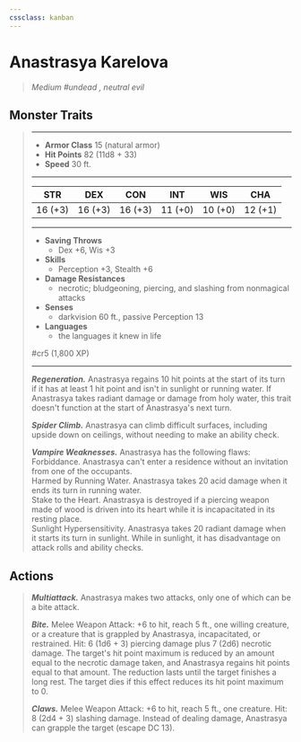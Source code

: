 ```yaml
---
cssclass: kanban
---
```


# Anastrasya Karelova
>*Medium #undead , neutral evil*
## Monster Traits
>___
>- **Armor Class** 15 (natural armor)
>- **Hit Points** 82 (11d8 + 33)
>- **Speed** 30 ft.
>___
>|STR|DEX|CON|INT|WIS|CHA|
>|:---:|:---:|:---:|:---:|:---:|:---:|
>|16 (+3)|16 (+3)|16 (+3)|11 (+0)|10 (+0)|12 (+1)|
>___
>- **Saving Throws**
>	 - Dex +6, Wis +3
>- **Skills**
>	 - Perception +3, Stealth +6
>- **Damage Resistances**
>	 - necrotic; bludgeoning, piercing, and slashing from nonmagical attacks
>- **Senses**
>	 - darkvision 60 ft., passive Perception 13
>- **Languages**
>	 - the languages it knew in life
>
> #cr5 (1,800 XP)
>___
>***Regeneration.*** Anastrasya regains 10 hit points at the start of its turn if it has at least 1 hit point and isn't in sunlight or running water. If Anastrasya takes radiant damage or damage from holy water, this trait doesn't function at the start of Anastrasya's next turn.  
>
>***Spider Climb.*** Anastrasya can climb difficult surfaces, including upside down on ceilings, without needing to make an ability check.  
>
>***Vampire Weaknesses.*** Anastrasya has the following flaws:  
>Forbiddance. Anastrasya can't enter a residence without an invitation from one of the occupants.  
>Harmed by Running Water. Anastrasya takes 20 acid damage when it ends its turn in running water.  
>Stake to the Heart. Anastrasya is destroyed if a piercing weapon made of wood is driven into its heart while it is incapacitated in its resting place.  
>Sunlight Hypersensitivity. Anastrasya takes 20 radiant damage when it starts its turn in sunlight. While in sunlight, it has disadvantage on attack rolls and ability checks.  
>
## Actions
>***Multiattack.*** Anastrasya makes two attacks, only one of which can be a bite attack.  
>
>***Bite.*** Melee Weapon Attack: +6 to hit, reach 5 ft., one willing creature, or a creature that is grappled by Anastrasya, incapacitated, or restrained. Hit: 6 (1d6 + 3) piercing damage plus 7 (2d6) necrotic damage. The target's hit point maximum is reduced by an amount equal to the necrotic damage taken, and Anastrasya regains hit points equal to that amount. The reduction lasts until the target finishes a long rest. The target dies if this effect reduces its hit point maximum to 0.  
>
>***Claws.*** Melee Weapon Attack: +6 to hit, reach 5 ft., one creature. Hit: 8 (2d4 + 3) slashing damage. Instead of dealing damage, Anastrasya can grapple the target (escape DC 13).